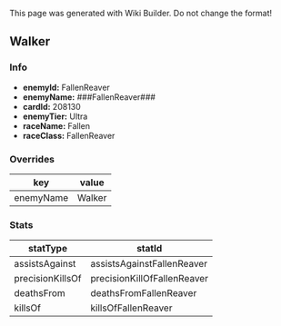 <span class="wiki-builder">This page was generated with Wiki Builder. Do not change the format!</span>

## Walker
### Info
* **enemyId:** FallenReaver
* **enemyName:** ###FallenReaver###
* **cardId:** 208130
* **enemyTier:** Ultra
* **raceName:** Fallen
* **raceClass:** FallenReaver

### Overrides
key | value
--- | -----
enemyName | Walker

### Stats
statType | statId
-------- | ------
assistsAgainst | assistsAgainstFallenReaver
precisionKillsOf | precisionKillOfFallenReaver
deathsFrom | deathsFromFallenReaver
killsOf | killsOfFallenReaver

